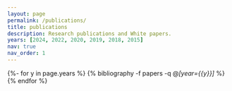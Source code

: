 ```yaml
---
layout: page
permalink: /publications/
title: publications
description: Research publications and White papers.
years: [2024, 2022, 2020, 2019, 2018, 2015]
nav: true
nav_order: 1
---
```


<!-- _pages/publications.md -->
<div class="publications">

{%- for y in page.years %}
  {% bibliography -f papers -q @*[year={{y}}]* %}
{% endfor %}

</div>
